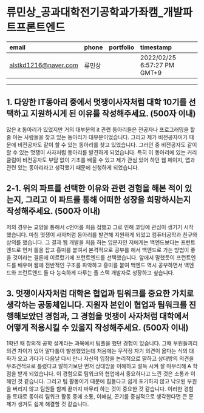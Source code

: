 # 류민상_공과대학전기공학과가좌캠_개발파트프론트엔드

|email|phone|portfolio|timestamp
|:-|:-|:-|:-|
|alstkd1216@naver.com|류민상||2022/02/25 6:57:27 PM GMT+9|

---
## 1. 다양한 IT동아리 중에서 멋쟁이사자처럼 대학 10기를 선택하고 지원하시게 된 이유를 작성해주세요. (500자 이내)
 많은 it 동아리가 있었지만 거의 대부분의 it 관련 동아리들은 전공자나 프로그래밍을 할 줄 아는 사람들을 찾고 있는 동아리가 대부분이었습니다. 그리고 제가 비전공자이기 때문에 비전공자도 같이 할 수 있는 동아리를 찾고 있었습니다. 그러던 중 비전공자도 같이 할 수 있는 멋쟁이 사자처럼 동아리를 발견하게 되었습니다. 특히 이 동아리에 있는 커리큘럼이 비전공자도 부담 없이 기초를 배울 수 있고 제가 관심 있어 하던 웹 페이지, 앱과 관련 있는 동아리라고 생각했기 때문에 신청하게 되었습니다.

## 2-1. 위의 파트를 선택한 이유와 관련 경험을 해본 적이 있는지, 그리고 이 파트를 통해 어떠한 성장을 희망하시는지 작성해주세요. (500자 이내)
 저의 경우는 교양을 통해서 c언어를 처음 접했고 그로 인해 코딩에 관심이 생기기 시작했습니다. 마침 멋쟁이 사자처럼 동아리를 발견해 지원하게 되었고 컴퓨터공학과 친구와 상의를 했습니다. 그 결과 웹 개발을 처음 하는 입문자인 저에게는 백엔드보다는 프런트엔드로 먼저 틀을 잡고 흥미를 붙여서 본격적으로 공부를 해서 백엔드로 가는 방법이 좋을 것이라는 결론에 이르렀기에 프런트엔드를 선택했습니다. 앞에서 말했듯이 프런트엔드를 배우며 웹에 전반적인 구조를 파악하고 흥미를 붙여 백엔드 역시 공부하면서 백엔드와 프런트엔드 둘 다 능숙하게 다루는 풀 스택 개발자로 성장하고 싶습니다.

## 3. 멋쟁이사자처럼 대학은 협업과 팀워크를 중요한 가치로 생각하는 공동체입니다. 지원자 본인이 협업과 팀워크를 진행해보았던 경험과, 그 경험을 멋쟁이 사자처럼 대학에서 어떻게 적용시킬 수 있을지 작성해주세요. (500자 이내)
 1학년 때 창의적 공학 설계라는 과목에서 팀플을 했던 경험이 있습니다. 그때 부원들끼리 의견 차이가 있어 말다툼이 발생했었는데 처음에는 무작정 자기 의견이 옳다는 식의 대화가 오고 가다가 다음날 다시 만나 자신의 입장을 논리적으로 말하고 상대방의 의견을 무조건적으로 틀렸다고 말하기보단 먼저 상대방을 이해하고 설득 시켜 잘 마무리해 A 학점을 받게 되었습니다. 이 경험으로 팀워크와 협업에서 중요하다고 느낀 것은 소통과 이해인 것 같습니다. 그리고 팀 활동이기 때문에 힘들다고 쉽게 포기하지 않고 낙오된 부원을 버리지 않고 팀원들 함께 끝까지  마무리 하는 것이 중요한 것 같습니다. 이러한 경험을 토대로 동아리 팀워크 활동 중에 소통, 이해심, 끈기를 중심적으로 생각한다면 큰 문제가 생겨도 쉽게 해결할 것 같습니다.

